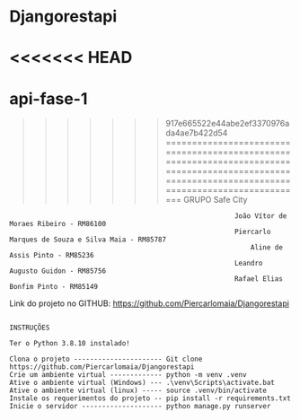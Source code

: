 # Djangorestapi
<<<<<<< HEAD
=======
# api-fase-1
>>>>>>> 917e665522e44abe2ef3370976ada4ae7b422d54
===================================================================================================================================================
                                                                      GRUPO
                                                                    Safe City													   

                                                            João Vítor de Moraes Ribeiro - RM86100
                                                            Piercarlo Marques de Souza e Silva Maia - RM85787
                                                                Aline de Assis Pinto - RM85236
                                                            Leandro Augusto Guidon - RM85756
                                                            Rafael Elias Bonfim Pinto - RM85149



Link do projeto no GITHUB: https://github.com/Piercarlomaia/Djangorestapi
~~~~~~~~~~~~~~~~~~~~~~~~~~~~~~~~~~~~~~~~~~~~~~~~~~~~~~~~~~~~~~~~~~~~~~~~~~~~~~~~~~~~~~~~~~~~~~~~~~~~~~~~~~~~~~~~~~~~~~~~~~~~~~~~~~~~~~~~~~~~~~~~~~~~
                                                                    INSTRUÇÕES
												  
Ter o Python 3.8.10 instalado!

Clona o projeto ---------------------- Git clone https://github.com/Piercarlomaia/Djangorestapi
Crie um ambiente virtual ------------- python -m venv .venv
Ative o ambiente virtual (Windows) --- .\venv\Scripts\activate.bat
Ative o ambiente virtual (linux) ----- source .venv/bin/activate
Instale os requerimentos do projeto -- pip install -r requirements.txt
Inicie o servidor -------------------- python manage.py runserver
